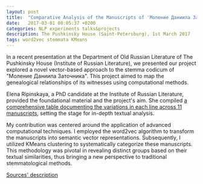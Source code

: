 ```yaml
---
layout: post
title:  "Comparative Analysis of the Manuscripts of 'Моление Даниила Заточника' Based on Vector Proximity"
date:   2017-03-01 08:05:37 +0200
categories: NLP experiments talks&projects
description: The Pushkinsky House (Saint-Petersburg), 1st March 2017
tags: word2vec stemmata KMeans
---
```

In a recent presentation at the Department of Old Russian Literature of The Pushkinsky House (Institute of Russian Literature), we presented our project explored a novel vector-based approach to the stemma codicum of "Моление Даниила Заточника". This project aimed to map the genealogical relationships of its witnesses using computational methods.

Elena Ripinskaya, a PhD candidate at the Institute of Russian Literature, provided the foundational material and the project's aim. She compiled [a comprehensive table documenting the variations in each line across 11 manuscripts](https://concordance.pythonanywhere.com/test/zatochnik/compare/204/1), setting the stage for in-depth textual analysis. 

My contribution was centered around the application of advanced computational techniques. I employed the word2vec algorithm to transform the manuscripts into semantic vector representations. Subsequently, I utilized KMeans clustering to systematically categorize these manuscripts. This methodology was pivotal in revealing distinct groups based on their textual similarities, thus bringing a new perspective to traditional stemmatological methods.

[Sources' description](https://concordance.pythonanywhere.com/test/zatochnik/index)
